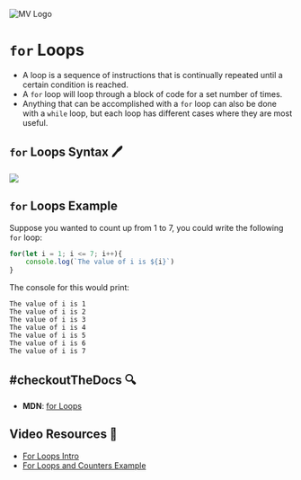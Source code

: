 ![MV Logo](../../../logo.jpg)

# `for` Loops

- A loop is a sequence of instructions that is continually repeated until a certain condition is reached.
- A `for` loop will loop through a block of code for a set number of times. 
- Anything that can be accomplished with a `for` loop can also be done with a `while` loop, but each loop has different cases where they are most useful.

## `for` Loops Syntax 🖊

![](../../assets/ForLoops.png)

## `for` Loops Example

Suppose you wanted to count up from 1 to 7, you could write the following `for` loop:

```javascript
for(let i = 1; i <= 7; i++){
    console.log(`The value of i is ${i}`)
}
```

The console for this would print:
```shell
The value of i is 1
The value of i is 2
The value of i is 3
The value of i is 4
The value of i is 5
The value of i is 6
The value of i is 7
```

## #checkoutTheDocs 🔍
- **MDN**: [for Loops](https://developer.mozilla.org/en-US/docs/Web/JavaScript/Guide/Loops_and_iteration)

## Video Resources 🎥
- [For Loops Intro](https://www.loom.com/share/bba3b1971b154371991395fe7d9c2d8a)
- [For Loops and Counters Example](https://www.loom.com/share/76618fa546694957a641b9110cdbc3d6)